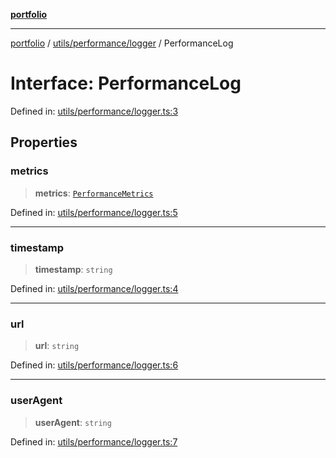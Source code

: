 [**portfolio**](../../../../README.md)

***

[portfolio](../../../../modules.md) / [utils/performance/logger](../README.md) / PerformanceLog

# Interface: PerformanceLog

Defined in: [utils/performance/logger.ts:3](https://github.com/tnorlund/Portfolio/blob/b4366f5a15261d503e5b39efd28c6307c6f883f6/portfolio/utils/performance/logger.ts#L3)

## Properties

### metrics

> **metrics**: [`PerformanceMetrics`](../../monitor/interfaces/PerformanceMetrics.md)

Defined in: [utils/performance/logger.ts:5](https://github.com/tnorlund/Portfolio/blob/b4366f5a15261d503e5b39efd28c6307c6f883f6/portfolio/utils/performance/logger.ts#L5)

***

### timestamp

> **timestamp**: `string`

Defined in: [utils/performance/logger.ts:4](https://github.com/tnorlund/Portfolio/blob/b4366f5a15261d503e5b39efd28c6307c6f883f6/portfolio/utils/performance/logger.ts#L4)

***

### url

> **url**: `string`

Defined in: [utils/performance/logger.ts:6](https://github.com/tnorlund/Portfolio/blob/b4366f5a15261d503e5b39efd28c6307c6f883f6/portfolio/utils/performance/logger.ts#L6)

***

### userAgent

> **userAgent**: `string`

Defined in: [utils/performance/logger.ts:7](https://github.com/tnorlund/Portfolio/blob/b4366f5a15261d503e5b39efd28c6307c6f883f6/portfolio/utils/performance/logger.ts#L7)

